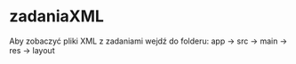 # zadaniaXML

Aby zobaczyć pliki XML z zadaniami wejdź do folderu:
app -> src -> main -> res -> layout